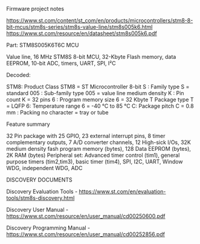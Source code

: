 Firmware project notes

https://www.st.com/content/st_com/en/products/microcontrollers/stm8-8-bit-mcus/stm8s-series/stm8s-value-line/stm8s005k6.html 
https://www.st.com/resource/en/datasheet/stm8s005k6.pdf 

Part: STM8S005K6T6C MCU

Value line, 16 MHz STM8S 8-bit MCU, 32-Kbyte Flash memory, data EEPROM, 10-bit ADC, timers, UART, SPI, I²C

Decoded:

STM8: Product Class STM8 = ST Microcontroller 8-bit
S : Family type S = standard
005 : Sub-family type 005 = value line medium density
K : Pin count K = 32 pins
6 : Program memory size 6 = 32 Kbyte
T Package type T = LQFP
6: Temperature range 6 = -40 °C to 85 °C
C: Package pitch C = 0.8 mm
 : Packing no character = tray or tube 
 
 Feature summary
 
 32 Pin package with 25 GPIO, 23 external interrupt pins, 8 timer complementary outputs, 7 A/D converter channels, 
 12 High-sick I/Os, 32K medium density fash program memory (bytes), 128 Data EEPROM (bytes), 2K RAM (bytes)
 Peripheral set: Advanced timer control (tim1), general purpose timers (tim2,tim3), basic timer (tim4), SPI, I2C, UART, 
 Window WDG, independent WDG, ADC
 
 DISCOVERY DOCUMENTS

Discovery Evaluation Tools - https://www.st.com/en/evaluation-tools/stm8s-discovery.html

Discovery User Manual - https://www.st.com/resource/en/user_manual/cd00250600.pdf 

Discovery Programming Manual - https://www.st.com/resource/en/user_manual/cd00252856.pdf
